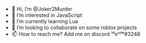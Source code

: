 - 👋 Hi, I’m @Joker2Murder
- 👀 I’m interested in JavaScript
- 🌱 I’m currently learning Lua
- 💞️ I’m looking to collaborate on some roblox projects
- 📫 How to reach me? Add me on discord ¹⁰ᴋⁿⁱᶠᵉ#3248

<!---
Joker2Murder/Joker2Murder is a ✨ special ✨ repository because its `README.md` (this file) appears on your GitHub profile.
You can click the Preview link to take a look at your changes.
--->
